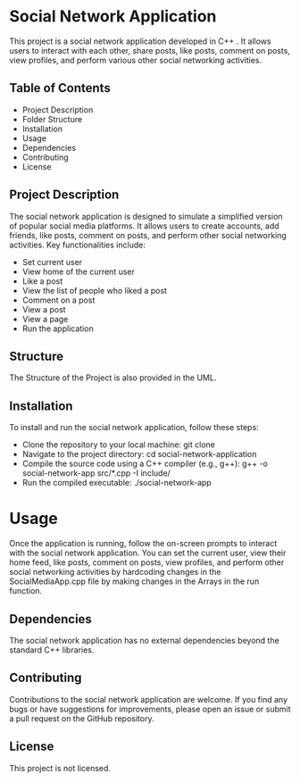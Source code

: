 # **Social Network Application**
This project is a social network application developed in C++ . It allows users to interact with each other, share posts, like posts, comment on posts, view profiles, and perform various other social networking activities.

## **Table of Contents**
- Project Description
- Folder Structure
- Installation
- Usage
- Dependencies
- Contributing
- License

## **Project Description**
The social network application is designed to simulate a simplified version of popular social media platforms. It allows users to create accounts, add friends, like posts, comment on posts, and perform other social networking activities. Key functionalities include:
- Set current user
- View home of the current user
- Like a post
- View the list of people who liked a post
- Comment on a post
- View a post
- View a page
- Run the application

## **Structure**
The Structure of the Project is also provided in the UML.

## **Installation**
To install and run the social network application, follow these steps:

+ Clone the repository to your local machine:
git clone <repository-url>
+ Navigate to the project directory:
cd social-network-application
+ Compile the source code using a C++ compiler (e.g., g++):
g++ -o social-network-app src/*.cpp -I include/
+ Run the compiled executable:
./social-network-app

# **Usage**
Once the application is running, follow the on-screen prompts to interact with the social network application. You can set the current user, view their home feed, like posts, comment on posts, view profiles, and perform other social networking activities by hardcoding changes in the SocialMediaApp.cpp file by making changes in the Arrays in the run function.

## **Dependencies**
The social network application has no external dependencies beyond the standard C++ libraries.

## **Contributing**
Contributions to the social network application are welcome. If you find any bugs or have suggestions for improvements, please open an issue or submit a pull request on the GitHub repository.

## **License**
This project is not licensed.

